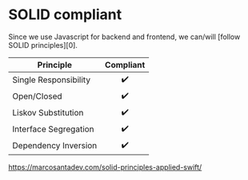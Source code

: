 # SOLID compliant
Since we use Javascript for backend and frontend, we can/will [follow SOLID principles][0].

| Principle             | Compliant |
| --------------------- |:---------:|
| Single Responsibility | ✔️       |
| Open/Closed           | ✔️       |
| Liskov Substitution   | ✔️       |
| Interface Segregation | ✔️       |
| Dependency Inversion  | ✔️       | 

https://marcosantadev.com/solid-principles-applied-swift/
